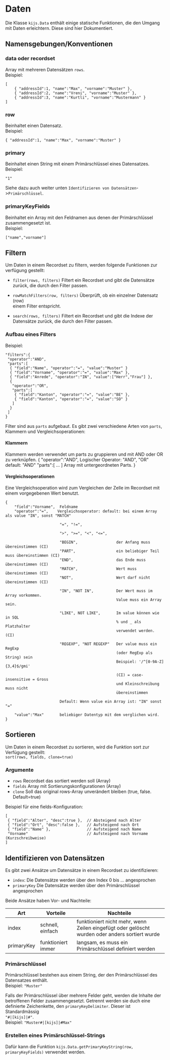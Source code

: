 Daten
=====================

Die Klasse ```kijs.Data``` enthält einige statische Funktionen, die den Umgang mit 
Daten erleichtern. Diese sind hier Dokumentiert.  

Namensgebungen/Konventionen
---------------------------
### data oder recordset
Array mit mehreren Datensätzen ```rows```.  
Beispiel:

    [
        { "addressId":1, "name":"Max", "vorname":"Muster" },
        { "addressId":2, "name":"Vreni", "vorname":"Muster" },
        { "addressId":3, "name":"Kurtli", "vorname":"Mustermann" }
    ]

### row
Beinhaltet einen Datensatz.  
Beispiel:

    { "addressId":1, "name":"Max", "vorname":"Muster" }

### primary
Beinhaltet einen String mit einem Primärschlüssel eines Datensatzes.
Beispiel:

    "1"

Siehe dazu auch weiter unten ```Identifizieren von Datensätzen```->```Primärschlüssel```.  

### primaryKeyFields
Beinhaltet ein Array mit den Feldnamen aus denen der Primärschlüssel zusammengesetzt 
ist.  
Beispiel:  

    ["name","vorname"]


Filtern
-------
Um Daten in einem Recordset zu filtern, werden folgende Funktionen zur verfügung 
gestellt:  
 - ```filter(rows, filters)```         Filtert ein Recordset und gibt die Datensätze  
                                       zurück, die durch den Filter passen.  

 - ```rowMatchFilters(row, filters)``` Überprüft, ob ein einzelner Datensatz (row)  
                                       einem Filter entspricht.  

 - ```search(rows, filters)```         Filtert ein Recordset und gibt die Indexe der  
                                       Datensätze zurück, die durch den Filter passen.  

### Aufbau eines Filters
Beispiel:

    "filters":{
     "operator":"AND",
     "parts":[
      { "field":"Name", "operator":"=", "value":"Muster" }
      { "field":"Vorname", "operator":"=", "value":"Max" },
      { "field":"Anrede", "operator":"IN", "value":["Herr","Frau"] },
      {
       "operator":"OR",
       "parts":[
        { "field":"Kanton", "operator":"=", "value":"BE" },
        { "field":"Kanton", "operator":"=", "value":"SO" }
       ]
      }
     ]
    }

Filter sind aus ```parts``` aufgebaut. Es gibt zwei verschiedene Arten von ```parts```,  
Klammern und Vergleichsoperationen:

#### Klammern
Klammern werden verwendet um parts zu gruppieren und mit AND oder OR zu verknüpfen.
    {
     "operator":"AND",  Logischer Operator: "AND", "OR" default: "AND"
     "parts":[ ... ]    Array mit untergeordneten Parts.
    }

#### Vergleichsoperationen
Eine Vergleichsoperation wird zum Vergleichen der Zelle im Recordset mit
einem vorgegebenen Wert benutzt.

    {
        "field":"Vorname",  Feldname
        "operator":"=",    Vergleichsoperator: default: bei einem Array als value "IN", sonst "MATCH"

                            "=", "!=",

                            ">", ">=", "<", "<=",

                            "BEGIN",                 der Anfang muss übereinstimmen (CI)
                            "PART",                  ein beliebiger Teil muss übereinstimmen (CI)
                            "END",                   das Ende muss übereinstimmen (CI)
                            "MATCH",                 Wert muss übereinstimmen (CI)
                            "NOT",                   Wert darf nicht übereinstimmen (CI)

                            "IN", "NOT IN",          Der Wert muss im Array vorkommen.
                                                     Value muss ein Array sein.

                            "LIKE", NOT LIKE",       Im value können wie in SQL
                                                     % und _ als Platzhalter
                                                     verwendet werden. (CI)

                            "REGEXP", "NOT REGEXP"   Der value muss ein RegExp
                                                     (oder RegExp als String) sein
                                                     Beispiel: '/^[0-9A-Z]{3,4}$/gmi'

                                                     (CI) = case-insensitive = Gross 
                                                     und Kleinschreibung muss nicht 
                                                     übereinstimmen

                            Default: Wenn value ein Array ist: "IN" sonst "="

        "value":"Max"       beliebiger Datentyp mit dem verglichen wird.
    }


Sortieren
---------
Um Daten in einem Recordset zu sortieren, wird die Funktion sort zur Verfügung gestellt:  
```sort(rows, fields, clone=true)```

### Argumente
 - ```rows```   Recordset das sortiert werden soll (Array)
 - ```fields``` Array mit Sortierungskonfigurationen (Array)
 - ```clone```  Soll das original rows-Array unverändert bleiben (true, false. Default=true)

Beispiel für eine fields-Konfiguration:

    [
     { "field":"Alter", "desc":true },  // Absteigend nach Alter
     { "field":"Ort", "desc":false },   // Aufsteigend nach Ort
     { "field":"Name" },                // Aufsteigend nach Name
     "Vorname"                          // Aufsteigend nach Vorname (Kurzschreibweise)
    ]


Identifizieren von Datensätzen
------------------------------
Es gibt zwei Ansätze um Datensätze in einem Recordset zu identifizieren:
 - ```index```: Die Datensätze werden über den Index 0 bis ... angesprochen
 - ```primaryKey``` Die Datensätze werden über den Primärschlüssel angesprochen

Beide Ansätze haben Vor- und Nachteile:

| Art        | Vorteile           | Nachteile |
|------------|--------------------|-----------|
| index      | schnell, einfach   | funktioniert nicht mehr, wenn Zeilen eingefügt oder gelöscht wurden oder anders sortiert wurde |
| primaryKey | funktioniert immer | langsam, es muss ein Primärschlüssel definiert werden |

### Primärschlüssel
Primärschlüssel bestehen aus einem String, der den Primärschlüssel des Datensatzes 
enthält.  
Beispiel: ```"Muster"```  

Falls der Primärschlüssel über mehrere Felder geht, werden die Inhalte der 
betroffenen Felder zusammengesetzt. Getrennt werden sie duch eine definierte 
Zeichenkette, den ```primaryKeyDelimiter```. Dieser ist Standardmässig  
```"#|[kijs]|#"```.  
Beispiel: ```"Muster#|[kijs]|#Max"```  

### Erstellen eines Primärschlüssel-Strings
Dafür kann die Funktion ```kijs.Data.getPrimaryKeyString(row, primaryKeyFields)``` 
verwendet werden.  


